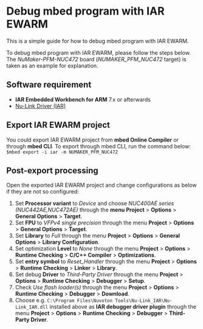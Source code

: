 # Debug mbed program with IAR EWARM

This is a simple guide for how to debug mbed program with IAR EWARM.

To debug mbed program with IAR EWARM, please follow the steps below.
The *NuMaker-PFM-NUC472* board (*NUMAKER_PFM_NUC472* target) is taken as an example for explanation.

## Software requirement
- **IAR Embedded Workbench for ARM** 7.x or afterwards
- [Nu-Link Driver (IAR)](http://www.nuvoton.com/hq/products/microcontrollers/arm-cortex-m4-mcus/Software/?__locale=en&resourcePage=Y)

## Export IAR EWARM project 

You could export IAR EWARM project from **mbed Online Compiler** or through **mbed CLI**.
To export through mbed CLI, run the command below:    
`$mbed export -i iar -m NUMAKER_PFM_NUC472`
    
## Post-export processing
Open the exported IAR EWARM project and change configurations as below if they are not so configured:

1. Set **Processor variant** to *Device* and choose *NUC400AE series (NUC442AE,NUC472AE)* through the **menu Project** > **Options** > **General Options** > **Target**.
1. Set **FPU** to *VFPv4 single precision* through the menu **Project** > **Options** > **General Options** > **Target**.
1. Set **Library** to *Full* through the menu **Project** > **Options** > **General Options** > **Library Configuration**.
1. Set optimization **Level** to *None* through the menu **Project** > **Options** > **Runtime Checking** > **C/C++ Compiler** > **Optimizations**.
1. Set **entry symbol** to *Reset_Handler* through the menu **Project** > **Options** > **Runtime Checking** > **Linker** > **Library**.
1. Set debug **Driver** to *Third-Party Driver* through the menu **Project** > **Options** > **Runtime Checking** > **Debugger** > **Setup**.
1. Check *Use flash loader(s)* through the menu **Project** > **Options** > **Runtime Checking** > **Debugger** > **Download**.
1. Choose e.g. `C:\Program Files\Nuvoton Tools\Nu-Link_IAR\Nu-Link_IAR.dll` installed above as **IAR debugger driver plugin** through the menu **Project** > **Options** > **Runtime Checking** > **Debugger** > **Third-Party Driver**.
